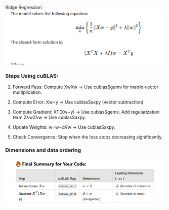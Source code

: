 Ridge Regression
![](image-1.png)


### Steps Using cuBLAS:

1. Forward Pass:
    Compute XwXw → Use cublasSgemv for matrix-vector multiplication.

2. Compute Error:
    Xw−y → Use cublasSaxpy (vector subtraction).

3. Compute Gradient:
    XT(Xw−y) → Use cublasSgemv.
    Add regularization term 2λw2λw → Use cublasSaxpy.

4. Update Weights:
    w=w−α∇w​ → Use cublasSaxpy.

5. Check Convergence:
    Stop when the loss stops decreasing significantly.

### Dimensions and data ordering
![alt text](image-2.png)